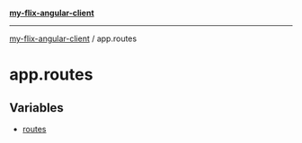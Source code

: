 [**my-flix-angular-client**](../README.md)

***

[my-flix-angular-client](../modules.md) / app.routes

# app.routes

## Variables

- [routes](variables/routes.md)
